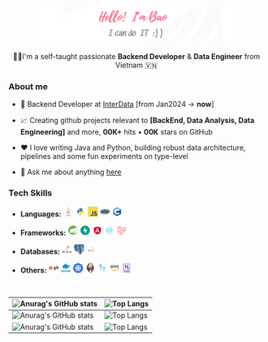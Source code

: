 
<!--
## Hi there 👋
**CristianoDinh/CristianoDinh** is a ✨ _special_ ✨ repository because its `README.md` (this file) appears on your GitHub profile.

Here are some ideas to get you started:

- 🔭 I’m currently working on ...
- 🌱 I’m currently learning ...
- 👯 I’m looking to collaborate on ...
- 🤔 I’m looking for help with ...
- 💬 Ask me about ...
- 📫 How to reach me: ...
- 😄 Pronouns: ...
- ⚡ Fun fact: ...
-->

<p align="center">
  <a href="https://github.com/CristianoDinh">
    <img width="80%" alt="Hello, I'm Bao. I can do IT!" src="./assets/header.png" />
  </a>
  <br></br>
  🧑‍💻I'm a self-taught passionate <strong>Backend Developer</strong> & <strong>Data Engineer</strong> from Vietnam 🇻🇳
</p>


### About me
- 💼 Backend Developer at [InterData](http://interdata.com.vn/) [from Jan2024 -> **now**]

- 📈 Creating github projects relevant to **[BackEnd, Data Analysis, Data Engineering]** and more, **00K+** hits • **00K** stars on GitHub

- ❤️ I love writing Java and Python, building robust data architecture, pipelines and some fun experiments on type-level

- 💬 Ask me about anything [here](https://github.com/CristianoDinh/CristianoDinh/issues)

### Tech Skills

- **Languages:**
<code><img height="20" alt="Java" src="https://raw.githubusercontent.com/github/explore/80688e429a7d4ef2fca1e82350fe8e3517d3494d/topics/java/java.png"></code>
<code><img height="20" alt="Python" src="https://github.com/github/explore/blob/main/topics/python/python.png"></code>
<code><img height="20" alt="JavaScript" src="https://github.com/github/explore/blob/main/topics/javascript/javascript.png"></code>
<code><img height="20" alt="PHP" src="https://github.com/github/explore/blob/main/topics/php/php.png"></code>
<code><img height="20" alt="C" src="https://github.com/github/explore/blob/main/topics/c/c.png"></code>

- **Frameworks:**
<code><img height="20" alt="Spring Boot" src="https://github.com/github/explore/blob/main/topics/spring-boot/spring-boot.png"></code>
<code><img height="20" alt="Fast-API" src="https://github.com/github/explore/blob/main/topics/fastapi/fastapi.png"></code>
<code><img height="20" alt="Angular" src="https://github.com/github/explore/blob/main/topics/angular/angular.png"></code>
<code><img height="20" alt="React" src="https://github.com/github/explore/blob/main/topics/react/react.png"></code>
<code><img height="20" alt="Laravel" src="https://github.com/github/explore/blob/main/topics/laravel/laravel.png"></code>

- **Databases:**
<code><img height="20" alt="SQL Server" src="https://github.com/github/explore/blob/main/topics/sql-server/sql-server.png"></code>
<code><img height="20" alt="Postgre SQL" src="https://github.com/github/explore/blob/main/topics/postgresql/postgresql.png"></code>
<code><img height="20" alt="MySQL" src="https://github.com/github/explore/blob/main/topics/mysql/mysql.png"></code>

- **Others:**
<code><img height="20" alt="Docker" src="https://github.com/github/explore/blob/main/topics/git/git.png"></code>
<code><img height="20" alt="Docker" src="https://github.com/github/explore/blob/main/topics/docker/docker.png"></code>
<code><img height="20" alt="Kubernets" src="https://github.com/github/explore/blob/main/topics/kubernetes/kubernetes.png"></code>
<code><img height="20" alt="Jenkins" src="https://github.com/github/explore/blob/main/topics/jenkins/jenkins.png"></code>
<code><img height="20" alt="GitHub Actions" src="https://github.com/github/explore/blob/main/topics/actions/actions.png"></code>
<code><img height="20" alt="AWS" src="https://github.com/github/explore/blob/main/topics/aws/aws.png"></code>
<code><img height="20" alt="Heroku" src="https://github.com/github/explore/blob/main/topics/heroku/heroku.png"></code>   

<!--
| <a href="https://github.com/anuraghazra/github-readme-stats"><img align="center" src="https://github-readme-stats.vercel.app/api?username=anuraghazra&show_icons=true&include_all_commits=true&theme=buefy&hide_border=true" alt="Anurag's github stats" /></a> | <a href="https://github.com/anuraghazra/github-readme-stats"><img align="center" src="https://github-readme-stats.vercel.app/api/top-langs/?username=anuraghazra&layout=compact&theme=buefy&hide_border=true" /></a> |
| ------------- | ------------- |
-->
<br>

| ![Anurag's GitHub stats](https://github-readme-stats.vercel.app/api?username=CristianoDinh&show_icons=true&theme=gruvbox&locale=en) | ![Top Langs](https://github-readme-stats.vercel.app/api/top-langs/?username=CristianoDinh&layout=compact&locale=en) |
| --- | --- |
| ![Anurag's GitHub stats](https://github-readme-stats.vercel.app/api?username=CristianoDinh&show_icons=true&theme=gruvbox&locale=ar) | ![Top Langs](https://github-readme-stats.vercel.app/api/top-langs/?username=CristianoDinh&layout=compact&locale=ar) |
|![Anurag's GitHub stats](https://github-readme-stats.vercel.app/api?username=CristianoDinh&show_icons=true&theme=gruvbox&locale=cn) | ![Top Langs](https://github-readme-stats.vercel.app/api/top-langs/?username=CristianoDinh&layout=compact&locale=cn) |
